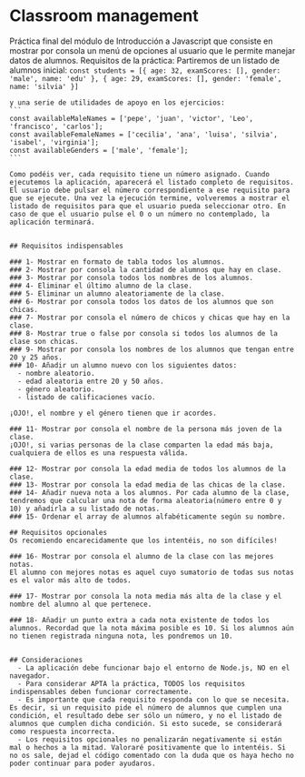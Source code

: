 # Classroom management
  Práctica final del módulo de Introducción a Javascript que consiste en mostrar por consola un menú de opciones al usuario que le permite manejar datos de alumnos.
  Requisitos de la práctica:
    Partiremos de un listado de alumnos inicial:
    ```
      const students = [{
      age: 32,
      examScores: [],
      gender: 'male',
      name: 'edu'
    },
    {
      age: 29,
      examScores: [],
      gender: 'female',
      name: 'silvia'
    }]
    ```

    y una serie de utilidades de apoyo en los ejercicios:
    ```
    const availableMaleNames = ['pepe', 'juan', 'victor', 'Leo', 'francisco', 'carlos'];
    const availableFemaleNames = ['cecilia', 'ana', 'luisa', 'silvia', 'isabel', 'virginia'];
    const availableGenders = ['male', 'female'];
    ```

    Como podéis ver, cada requisito tiene un número asignado. Cuando ejecutemos la aplicación, aparecerá el listado completo de requisitos. El usuario debe pulsar el número correspondiente a ese requisito para que se ejecute. Una vez la ejecución termine, volveremos a mostrar el listado de requisitos para que el usuario pueda seleccionar otro. En caso de que el usuario pulse el 0 o un número no contemplado, la aplicación terminará.


    ## Requisitos indispensables

    ### 1- Mostrar en formato de tabla todos los alumnos. 
    ### 2- Mostrar por consola la cantidad de alumnos que hay en clase.
    ### 3- Mostrar por consola todos los nombres de los alumnos.
    ### 4- Eliminar el último alumno de la clase.
    ### 5- Eliminar un alumno aleatoriamente de la clase.
    ### 6- Mostrar por consola todos los datos de los alumnos que son chicas.
    ### 7- Mostrar por consola el número de chicos y chicas que hay en la clase.
    ### 8- Mostrar true o false por consola si todos los alumnos de la clase son chicas.
    ### 9- Mostrar por consola los nombres de los alumnos que tengan entre 20 y 25 años.
    ### 10- Añadir un alumno nuevo con los siguientes datos:
      - nombre aleatorio.
      - edad aleatoria entre 20 y 50 años.
      - género aleatorio.
      - listado de calificaciones vacío.

    ¡OJO!, el nombre y el género tienen que ir acordes.

    ### 11- Mostrar por consola el nombre de la persona más joven de la clase.
    ¡OJO!, si varias personas de la clase comparten la edad más baja, cualquiera de ellos es una respuesta válida.

    ### 12- Mostrar por consola la edad media de todos los alumnos de la clase.
    ### 13- Mostrar por consola la edad media de las chicas de la clase.
    ### 14- Añadir nueva nota a los alumnos. Por cada alumno de la clase, tendremos que calcular una nota de forma aleatoria(número entre 0 y 10) y añadirla a su listado de notas.
    ### 15- Ordenar el array de alumnos alfabéticamente según su nombre.

    ## Requisitos opcionales
    Os recomiendo encarecidamente que los intentéis, no son difíciles!

    ### 16- Mostrar por consola el alumno de la clase con las mejores notas.
    El alumno con mejores notas es aquel cuyo sumatorio de todas sus notas es el valor más alto de todos.

    ### 17- Mostrar por consola la nota media más alta de la clase y el nombre del alumno al que pertenece.

    ### 18- Añadir un punto extra a cada nota existente de todos los alumnos. Recordad que la nota máxima posible es 10. Si los alumnos aún no tienen registrada ninguna nota, les pondremos un 10.


    ## Consideraciones
      - La aplicación debe funcionar bajo el entorno de Node.js, NO en el navegador.
      - Para considerar APTA la práctica, TODOS los requisitos indispensables deben funcionar correctamente.
      - Es importante que cada requisito responda con lo que se necesita. Es decir, si un requisito pide el número de alumnos que cumplen una condición, el resultado debe ser sólo un número, y no el listado de alumnos que cumplen dicha condición. Si esto sucede, se considerará como respuesta incorrecta.
      - Los requisitos opcionales no penalizarán negativamente si están mal o hechos a la mitad. Valoraré positivamente que lo intentéis. Si no os sale, dejad el código comentado con la duda que os haya hecho no poder continuar para poder ayudaros.